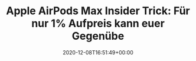 ---
retweeted: false
source: <a href="https://about.twitter.com/products/tweetdeck" rel="nofollow">TweetDeck</a>
entities:
  user_mentions: []
  urls: []
  symbols: []
  media:
  - expanded_url: https://twitter.com/bascht/status/1336352794262040577/photo/1
    indices:
    - '133'
    - '156'
    url: https://t.co/7udL4vKrz2
    media_url: http://pbs.twimg.com/media/Eous1dCWMAIgzRk.jpg
    id_str: '1336351748772999170'
    id: '1336351748772999170'
    media_url_https: https://pbs.twimg.com/media/Eous1dCWMAIgzRk.jpg
    sizes:
      medium:
        w: '1200'
        h: '650'
        resize: fit
      large:
        w: '1243'
        h: '673'
        resize: fit
      small:
        w: '680'
        h: '368'
        resize: fit
      thumb:
        w: '150'
        h: '150'
        resize: crop
    type: photo
    display_url: pic.twitter.com/7udL4vKrz2
  hashtags: []
display_text_range:
- '0'
- '156'
favorite_count: '5'
id_str: '1336352794262040577'
truncated: false
retweet_count: '0'
id: '1336352794262040577'
possibly_sensitive: false
created_at: Tue Dec 08 16:51:49 +0000 2020
favorited: false
full_text: |-
  Apple AirPods Max Insider Trick: Für nur 1% Aufpreis kann euer Gegenüber sogar eine gute Sprachqualität bekommen.

  Dankt mir später.
lang: de
extended_entities:
  media:
  - expanded_url: https://twitter.com/bascht/status/1336352794262040577/photo/1
    indices:
    - '133'
    - '156'
    url: https://t.co/7udL4vKrz2
    media_url: http://pbs.twimg.com/media/Eous1dCWMAIgzRk.jpg
    id_str: '1336351748772999170'
    id: '1336351748772999170'
    media_url_https: https://pbs.twimg.com/media/Eous1dCWMAIgzRk.jpg
    sizes:
      medium:
        w: '1200'
        h: '650'
        resize: fit
      large:
        w: '1243'
        h: '673'
        resize: fit
      small:
        w: '680'
        h: '368'
        resize: fit
      thumb:
        w: '150'
        h: '150'
        resize: crop
    type: photo
    display_url: pic.twitter.com/7udL4vKrz2
tags:
- pesos/twitter
date: '2020-12-08T16:51:49+00:00'
src: https://twitter.com/bascht/status/1336352794262040577
original_url: https://twitter.com/bascht/status/1336352794262040577
type: twitter_tweet
media_url: https://img.bascht.com/twitter/pbs.twimg.com/media/Eous1dCWMAIgzRk.jpg
text: |-
  Apple AirPods Max Insider Trick: Für nur 1% Aufpreis kann euer Gegenüber sogar eine gute Sprachqualität bekommen.

  Dankt mir später.
title: 'Apple AirPods Max Insider Trick: Für nur 1% Aufpreis kann euer Gegenübe'

---